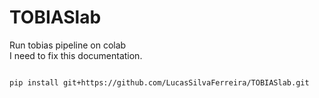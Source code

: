 # TOBIASlab
Run tobias pipeline on colab  
I need to fix this documentation.  


```

pip install git+https://github.com/LucasSilvaFerreira/TOBIASlab.git
```


